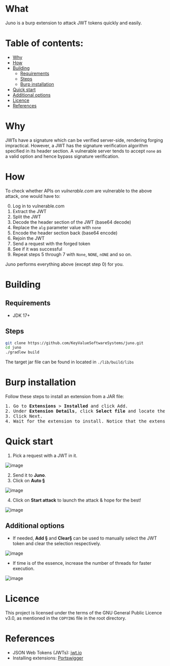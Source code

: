 # What
Juno is a burp extension to attack JWT tokens quickly and easily.

# Table of contents:
+ <a href=https://github.com/KeyValueSoftwareSystems/juno#Why>Why</a>
+ <a href=https://github.com/KeyValueSoftwareSystems/juno#how>How</a>
+ <a href=https://github.com/KeyValueSoftwareSystems/juno#building>Building</a>
  + <a href=https://github.com/KeyValueSoftwareSystems/juno#requirements>Requirements</a>
  + <a href=https://github.com/KeyValueSoftwareSystems/juno#steps>Steps</a>
  + <a href=https://github.com/KeyValueSoftwareSystems/juno#burp-installation>Burp installation</a>
+ <a href=https://github.com/KeyValueSoftwareSystems/juno#quick-start>Quick start</a>
+ <a href=https://github.com/KeyValueSoftwareSystems/juno#additional-options>Additional options</a>
+ <a href=https://github.com/KeyValueSoftwareSystems/juno#licence>Licence</a>
+ <a href=https://github.com/KeyValueSoftwareSystems/juno#references>References</a>

# Why
JWTs have a signature which can be verified server-side, rendering forging impractical.
However, a JWT has the signature verification algorithm specified in its header section.
A vulnerable server tends to accept ```none``` as a valid option and hence bypass signature verification.

# How
To check whether APIs on <i>vulnerable.com</i> are vulnerable to the above attack, one would have to:

0. Log in to vulnerable.com
1. Extract the JWT
2. Split the JWT
3. Decode the header section of the JWT (base64 decode)
4. Replace the ```alg```  parameter value with ```none```
5. Encode the header section back (base64 encode)
6. Rejoin the JWT
7. Send a request with the forged token
8. See if it was successful
9. Repeat steps 5 through 7 with ```None```, ```NONE```, ```nONE``` and so on.

Juno performs everything above (except step 0) for you.

# Building

## Requirements
+ JDK 17+

## Steps
```bash
git clone https://github.com/KeyValueSoftwareSystems/juno.git
cd juno
./gradlew build
```
The target jar file can be found in located in ```./lib/build/libs```


# Burp installation
Follow these steps to install an extension from a JAR file:
<pre>
1. Go to <b>Extensions</b> > <b>Installed</b> and click Add.
2. Under <b>Extension Details</b>, click <b>Select file</b> and locate the downloaded ```jar``` file.</li>
3. Click Next.</li>
4. Wait for the extension to install. Notice that the extension is now listed in the <b>Installed</b> tab.</li>
</pre>

# Quick start
1. Pick a request with a JWT in it.

![image](https://user-images.githubusercontent.com/60728930/208624128-35f03906-f88d-40fd-991b-1aa9b0f8839c.png)

2. Send it to <b>Juno</b>.
3. Click on <b>Auto §</b>

![image](https://user-images.githubusercontent.com/60728930/208624811-c2c5780a-e483-48f8-9f74-9255feaff153.png)

4. Click on <b>Start attack</b> to launch the attack & hope for the best!

![image](https://user-images.githubusercontent.com/60728930/208585856-f6268c86-36e8-43ce-9b21-2c62ac2aac24.png)

## Additional options
+ If needed, <b>Add §</b> and <b>Clear§</b> can be used to manually select the JWT token and clear the selection respectively.

![image](https://user-images.githubusercontent.com/60728930/208625665-1255aaa0-8c3e-4dd2-9c26-b3d91e773908.png)

+ If time is of the essence, increase the number of threads for faster execution.

![image](https://user-images.githubusercontent.com/60728930/208625489-f70a0952-6bff-4aff-9282-fa443ad47294.png)

# Licence
This project is licensed under the terms of the GNU General Public Licence v3.0, as mentioned in the ```COPYING``` file in the root directory.

# References

+ JSON Web Tokens (JWTs): <a href="https://jwt.io/introduction/">jwt.io</a>
+ Installing extensions: <a href="https://portswigger.net/burp/documentation/desktop/extensions/installing-extensions">Portswigger</a>
